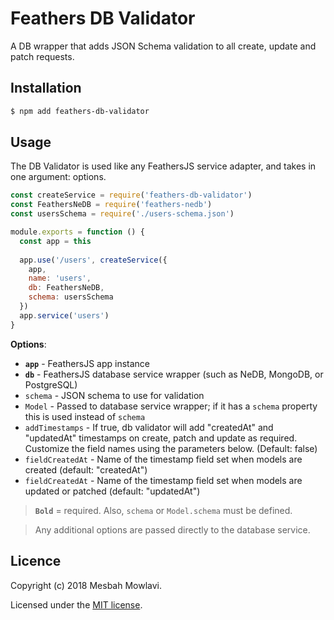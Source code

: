 # Feathers DB Validator

A DB wrapper that adds JSON Schema validation to all create, update and patch requests.

## Installation

```bash
$ npm add feathers-db-validator
```

## Usage

The DB Validator is used like any FeathersJS service adapter, and takes in one argument: options.
```js
const createService = require('feathers-db-validator')
const FeathersNeDB = require('feathers-nedb')
const usersSchema = require('./users-schema.json')

module.exports = function () {
  const app = this
  
  app.use('/users', createService({
    app,
    name: 'users',
    db: FeathersNeDB,
    schema: usersSchema
  })
  app.service('users')
}
```

**Options**:
- **`app`** - FeathersJS app instance
- **`db`** - FeathersJS database service wrapper (such as NeDB, MongoDB, or PostgreSQL)
- `schema` - JSON schema to use for validation
- `Model` - Passed to database service wrapper; if it has a `schema` property this is used instead of `schema`
- `addTimestamps` - If true, db validator will add "createdAt" and "updatedAt" timestamps on create, patch and update as required. Customize the field names using the parameters below. (Default: false)
- `fieldCreatedAt` - Name of the timestamp field set when models are created (default: "createdAt")
- `fieldCreatedAt` - Name of the timestamp field set when models are updated or patched (default: "updatedAt")

> **`Bold`** = required. Also, `schema` or `Model.schema` must be defined.

> Any additional options are passed directly to the database service.

## Licence

Copyright (c) 2018 Mesbah Mowlavi.

Licensed under the [MIT license](LICENSE).



